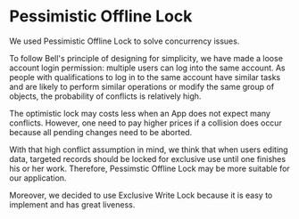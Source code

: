 # Pessimistic Offline Lock 

We used Pessimistic Offline Lock to solve concurrency issues.

To follow Bell's principle of designing for simplicity, we have made a loose account login permission: multiple users can log into the same account. As people with qualifications to log in to the same account have similar tasks and are likely to perform similar operations or modify the same group of objects, the probability of conflicts is relatively high.

The optimistic lock may costs less when an App does not expect many conflicts. However, one need to pay higher prices if a collision does occur because all pending changes need to be aborted.

With that high conflict assumption in mind, we think that when users editing data, targeted records should be locked for exclusive use until one finishes his or her work. Therefore, Pessimstic Offline Lock may be more suitable for our application. 

Moreover, we decided to use Exclusive Write Lock because it is easy to implement and has great liveness.  

